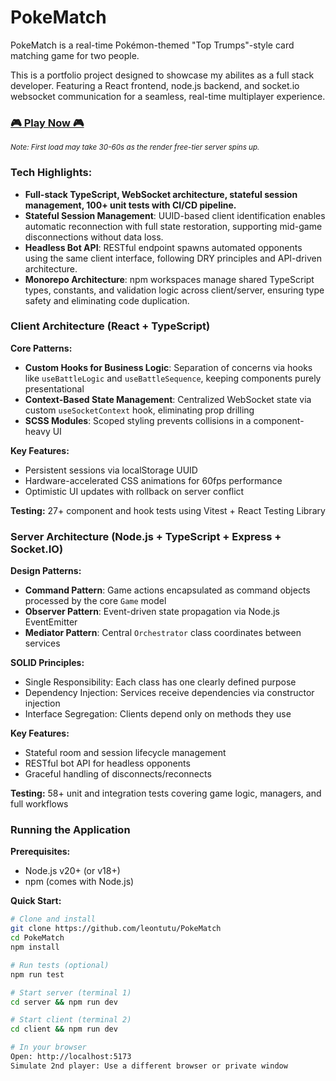 # PokeMatch

PokeMatch is a real-time Pokémon-themed "Top Trumps"-style card matching game for two people.

This is a portfolio project designed to showcase my abilites as a full stack developer. Featuring a React frontend, node.js backend, and socket.io websocket communication for a seamless, real-time multiplayer experience.
<br>
### [🎮 Play Now 🎮](https://pokematch-guii.onrender.com/) ###
<sub>*Note: First load may take 30-60s as the render free-tier server spins up.*</sub>

### Tech Highlights: ### 
* **Full-stack TypeScript, WebSocket architecture, stateful session management, 100+ unit tests with CI/CD pipeline.**
* **Stateful Session Management**: UUID-based client identification enables automatic reconnection with full state restoration, supporting mid-game disconnections without data loss.
* **Headless Bot API**: RESTful endpoint spawns automated opponents using the same client interface, following DRY principles and API-driven architecture. 
* **Monorepo Architecture**: npm workspaces manage shared TypeScript types, constants, and validation logic across client/server, ensuring type safety and eliminating code duplication.

### Client Architecture (React + TypeScript)

**Core Patterns:**
- **Custom Hooks for Business Logic**: Separation of concerns via hooks like `useBattleLogic` and `useBattleSequence`, keeping components purely presentational
- **Context-Based State Management**: Centralized WebSocket state via custom `useSocketContext` hook, eliminating prop drilling
- **SCSS Modules**: Scoped styling prevents collisions in a component-heavy UI

**Key Features:**
- Persistent sessions via localStorage UUID
- Hardware-accelerated CSS animations for 60fps performance
- Optimistic UI updates with rollback on server conflict

**Testing:** 27+ component and hook tests using Vitest + React Testing Library



### Server Architecture (Node.js + TypeScript + Express + Socket.IO)

**Design Patterns:**
- **Command Pattern**: Game actions encapsulated as command objects processed by the core `Game` model
- **Observer Pattern**: Event-driven state propagation via Node.js EventEmitter
- **Mediator Pattern**: Central `Orchestrator` class coordinates between services

**SOLID Principles:**
- Single Responsibility: Each class has one clearly defined purpose
- Dependency Injection: Services receive dependencies via constructor injection
- Interface Segregation: Clients depend only on methods they use

**Key Features:**
- Stateful room and session lifecycle management
- RESTful bot API for headless opponents
- Graceful handling of disconnects/reconnects

**Testing:** 58+ unit and integration tests covering game logic, managers, and full workflows

### Running the Application

**Prerequisites:**
- Node.js v20+ (or v18+)
- npm (comes with Node.js)

**Quick Start:**
```bash
# Clone and install
git clone https://github.com/leontutu/PokeMatch
cd PokeMatch
npm install

# Run tests (optional)
npm run test

# Start server (terminal 1)
cd server && npm run dev

# Start client (terminal 2)  
cd client && npm run dev

# In your browser
Open: http://localhost:5173
Simulate 2nd player: Use a different browser or private window
```
